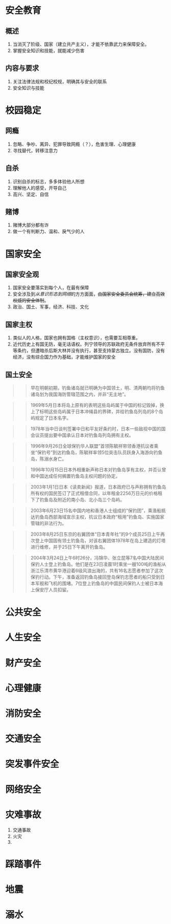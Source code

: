 # 安全教育
## 概述
1. 当消灭了阶级、国家（建立共产主义），才能不依靠武力来保障安全。
2. 掌握安全知识和技能，就能减少伤害
## 内容与要求
1. 关注法律法规和校纪校规，明确其与安全的联系
2. 安全知识与技能

# 校园稳定
## 网瘾
1. 忽略、争吵、离异、犯罪导致网瘾（？），危害生理、心理健康
2. 寻找替代，转移注意力
## 自杀
1. 识别自杀的标志，多多体验他人所想
2. 理解他人的感受，开导自己
3. 高兴、坚定、自信
## 赌博
1. 赌博大部分都有诈
2. 做一个有判断力、温和、戾气少的人


# 国家安全
## 国家安全观
1. 国家安全要落实到每个人，在最有保障
2. 安全涉及到*从意识形态到网络*的方方面面，~~由国家安全委员会统筹，建立高效权威的安全体制~~。
3. 政治、国土、军事，经济、科技、文化
## 国家主权
1. 类似人的人格，国家也拥有国格（主权意识），也需要互相尊重。
2. 近代历史上有国无防，毫无话语权。列宁领导的苏联政府无条件放弃所有不平等条约，但遭暗杀后斯大林并没有执行，甚至支持蒙古独立。没有国防，没有经济，没有综合国力作为基础，才能维护国家的安全
## 国土安全

>> 早在明朝初期，钓鱼诸岛就已明确为中国领土，明、清两朝均将钓鱼诸岛划为我国海防管辖范围之内，并非“无主地”。 

>> 1969年5月日本将岛上原有的表明这些岛屿属于中国的标记毁掉，换上了标明这些岛屿属于日本冲绳县的界碑，并给钓鱼岛列岛的8个岛屿规定了日本名字。

>> 1978年当中日谈判签署中日和平友好条约时，日本一些敌视中国的国会议员提出要中国承认日本对钓鱼岛列岛拥有主权。

>> 1996年9月26日全球保钓华人联盟”首领陈毓祥带领香港抗议者乘坐“保钓号”到达钓鱼岛，陈毓祥率领5位突击队员跃身入海游向钓鱼岛，陈溺水身亡。

>> 1996年10月15日日本外相重新声称日本对钓鱼岛享有主权，并否认曾和中国达成任何搁置钓鱼岛主权问题的协定。

>> 2003年1月1日日本《读卖新闻》报道，日本政府已与声称拥有钓鱼岛所有权的国民签订了正式租借合同，以年租金2256万日元的价格租下了钓鱼岛及附近的南小岛、北小岛三个岛屿。

>> 2003年6月23日15名中国内地和香港人士组成的“保钓团”，乘渔船抵达钓鱼岛西部海域宣示主权，抗议日本政府“租用”钓鱼岛、实施国家管辖的非法行为。

>> 2003年8月25日东京的右翼团体“日本青年社”的9个成员25日上午再次登上中国固有领土钓鱼岛，对该右翼团体1978年在岛上建造的灯塔进行维修，并于25日下午离开钓鱼岛。

>> 2004年3月24日上午6时26分，冯锦华、张立昆等7名中国大陆民间保钓人士登上钓鱼岛。他们是在23日凌晨1时乘坐一艘100吨的渔船从浙江乐清市黄华港迎着6级风浪出海的，共有16名志愿者参加了这次保钓行动。下午，准备返回钓鱼岛接回登岛保钓志愿者的船只受到日本军舰和飞机的围堵。7位登上钓鱼岛的中国民间保钓人士被日本海上保安厅人员扣留。

# 公共安全



# 人生安全



# 财产安全



# 心理健康



# 消防安全



# 交通安全



# 突发事件安全



# 网络安全









# 灾难事故

1. 交通事故
2. 火灾
3. 

# 

# 踩踏事件

# 地震

# 溺水

 
